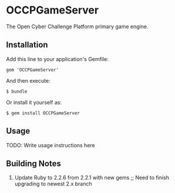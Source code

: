 # OCCPGameServer

The Open Cyber Challenge Platform primary game engine.

## Installation

Add this line to your application's Gemfile:

    gem 'OCCPGameServer'

And then execute:

    $ bundle

Or install it yourself as:

    $ gem install OCCPGameServer

## Usage

TODO: Write usage instructions here

## Building Notes

1. Update Ruby to 2.2.6 from 2.2.1 with new gems ;; Need to finish upgrading to newest 2.x branch

